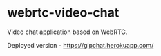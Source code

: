 # webrtc-video-chat

Video chat application based on WebRTC.

Deployed version - https://gipchat.herokuapp.com/
